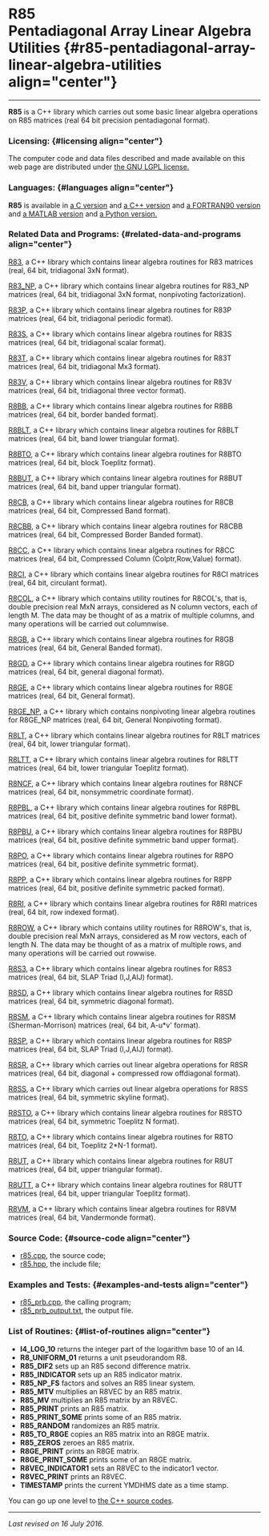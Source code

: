 R85\
Pentadiagonal Array Linear Algebra Utilities {#r85-pentadiagonal-array-linear-algebra-utilities align="center"}
============================================

------------------------------------------------------------------------

**R85** is a C++ library which carries out some basic linear algebra
operations on R85 matrices (real 64 bit precision pentadiagonal format).

### Licensing: {#licensing align="center"}

The computer code and data files described and made available on this
web page are distributed under [the GNU LGPL
license.](../../txt/gnu_lgpl.txt)

### Languages: {#languages align="center"}

**R85** is available in [a C version](../../c_src/r85/r85.md) and [a
C++ version](../../master/r85/r85.md) and [a FORTRAN90
version](../../f_src/r85/r85.md) and [a MATLAB
version](../../m_src/r85/r85.md) and [a Python
version.](../../py_src/r85/r85.md)

### Related Data and Programs: {#related-data-and-programs align="center"}

[R83](../../master/r83/r83.md), a C++ library which contains linear
algebra routines for R83 matrices (real, 64 bit, tridiagonal 3xN
format).

[R83\_NP](../../master/r83_np/r83_np.md), a C++ library which
contains linear algebra routines for R83\_NP matrices (real, 64 bit,
tridiagonal 3xN format, nonpivoting factorization).

[R83P](../../master/r83p/r83p.md), a C++ library which contains
linear algebra routines for R83P matrices (real, 64 bit, tridiagonal
periodic format).

[R83S](../../master/r83s/r83s.md), a C++ library which contains
linear algebra routines for R83S matrices (real, 64 bit, tridiagonal
scalar format).

[R83T](../../master/r83t/r83t.md), a C++ library which contains
linear algebra routines for R83T matrices (real, 64 bit, tridiagonal Mx3
format).

[R83V](../../master/r83v/r83v.md), a C++ library which contains
linear algebra routines for R83V matrices (real, 64 bit, tridiagonal
three vector format).

[R8BB](../../master/r8bb/r8bb.md), a C++ library which contains
linear algebra routines for R8BB matrices (real, 64 bit, border banded
format).

[R8BLT](../../master/r8blt/r8blt.md), a C++ library which contains
linear algebra routines for R8BLT matrices (real, 64 bit, band lower
triangular format).

[R8BTO](../../master/r8bto/r8bto.md), a C++ library which contains
linear algebra routines for R8BTO matrices (real, 64 bit, block Toeplitz
format).

[R8BUT](../../master/r8but/r8but.md), a C++ library which contains
linear algebra routines for R8BUT matrices (real, 64 bit, band upper
triangular format).

[R8CB](../../master/r8cb/r8cb.md), a C++ library which contains
linear algebra routines for R8CB matrices (real, 64 bit, Compressed Band
format).

[R8CBB](../../master/r8cbb/r8cbb.md), a C++ library which contains
linear algebra routines for R8CBB matrices (real, 64 bit, Compressed
Border Banded format).

[R8CC](../../master/r8cc/r8cc.md), a C++ library which contains
linear algebra routines for R8CC matrices (real, 64 bit, Compressed
Column (Colptr,Row,Value) format).

[R8CI](../../master/r8ci/r8ci.md), a C++ library which contains
linear algebra routines for R8CI matrices (real, 64 bit, circulant
format).

[R8COL](../../master/r8col/r8col.md), a C++ library which contains
utility routines for R8COL's, that is, double precision real MxN arrays,
considered as N column vectors, each of length M. The data may be
thought of as a matrix of multiple columns, and many operations will be
carried out columnwise.

[R8GB](../../master/r8gb/r8gb.md), a C++ library which contains
linear algebra routines for R8GB matrices (real, 64 bit, General Banded
format).

[R8GD](../../master/r8gd/r8gd.md), a C++ library which contains
linear algebra routines for R8GD matrices (real, 64 bit, general
diagonal format).

[R8GE](../../master/r8ge/r8ge.md), a C++ library which contains
linear algebra routines for R8GE matrices (real, 64 bit, General
format).

[R8GE\_NP](../../master/r8ge_np/r8ge_np.md), a C++ library which
contains nonpivoting linear algebra routines for R8GE\_NP matrices
(real, 64 bit, General Nonpivoting format).

[R8LT](../../master/r8lt/r8lt.md), a C++ library which contains
linear algebra routines for R8LT matrices (real, 64 bit, lower
triangular format).

[R8LTT](../../master/r8ltt/r8ltt.md), a C++ library which contains
linear algebra routines for R8LTT matrices (real, 64 bit, lower
triangular Toeplitz format).

[R8NCF](../../master/r8ncf/r8ncf.md), a C++ library which contains
linear algebra routines for R8NCF matrices (real, 64 bit, nonsymmetric
coordinate format).

[R8PBL](../../master/r8pbl/r8pbl.md), a C++ library which contains
linear algebra routines for R8PBL matrices (real, 64 bit, positive
definite symmetric band lower format).

[R8PBU](../../master/r8pbu/r8pbu.md), a C++ library which contains
linear algebra routines for R8PBU matrices (real, 64 bit, positive
definite symmetric band upper format).

[R8PO](../../master/r8po/r8po.md), a C++ library which contains
linear algebra routines for R8PO matrices (real, 64 bit, positive
definite symmetric format).

[R8PP](../../master/r8pp/r8pp.md), a C++ library which contains
linear algebra routines for R8PP matrices (real, 64 bit, positive
definite symmetric packed format).

[R8RI](../../master/r8ri/r8ri.md), a C++ library which contains
linear algebra routines for R8RI matrices (real, 64 bit, row indexed
format).

[R8ROW](../../master/r8row/r8row.md), a C++ library which contains
utility routines for R8ROW's, that is, double precision real MxN arrays,
considered as M row vectors, each of length N. The data may be thought
of as a matrix of multiple rows, and many operations will be carried out
rowwise.

[R8S3](../../master/r8s3/r8s3.md), a C++ library which contains
linear algebra routines for R8S3 matrices (real, 64 bit, SLAP Triad
(I,J,AIJ) format).

[R8SD](../../master/r8sd/r8sd.md), a C++ library which contains
linear algebra routines for R8SD matrices (real, 64 bit, symmetric
diagonal format).

[R8SM](../../master/r8sm/r8sm.md), a C++ library which contains
linear algebra routines for R8SM (Sherman-Morrison) matrices (real, 64
bit, A-u\*v' format).

[R8SP](../../master/r8sp/r8sp.md), a C++ library which contains
linear algebra routines for R8SP matrices (real, 64 bit, SLAP Triad
(I,J,AIJ) format).

[R8SR](../../master/r8sr/r8sr.md), a C++ library which carries out
linear algebra operations for R8SR matrices (real, 64 bit, diagonal +
compressed row offdiagonal format).

[R8SS](../../master/r8ss/r8ss.md), a C++ library which carries out
linear algebra operations for R8SS matrices (real, 64 bit, symmetric
skyline format).

[R8STO](../../master/r8sto/r8sto.md), a C++ library which contains
linear algebra routines for R8STO matrices (real, 64 bit, symmetric
Toeplitz N format).

[R8TO](../../master/r8to/r8to.md), a C++ library which contains
linear algebra routines for R8TO matrices (real, 64 bit, Toeplitz 2\*N-1
format).

[R8UT](../../master/r8ut/r8ut.md), a C++ library which contains
linear algebra routines for R8UT matrices (real, 64 bit, upper
triangular format).

[R8UTT](../../master/r8utt/r8utt.md), a C++ library which contains
linear algebra routines for R8UTT matrices (real, 64 bit, upper
triangular Toeplitz format).

[R8VM](../../master/r8vm/r8vm.md), a C++ library which contains
linear algebra routines for R8VM matrices (real, 64 bit, Vandermonde
format).

### Source Code: {#source-code align="center"}

-   [r85.cpp](r85.cpp), the source code;
-   [r85.hpp](r85.hpp), the include file;

### Examples and Tests: {#examples-and-tests align="center"}

-   [r85\_prb.cpp](r85_prb.cpp), the calling program;
-   [r85\_prb\_output.txt](r85_prb_output.txt), the output file.

### List of Routines: {#list-of-routines align="center"}

-   **I4\_LOG\_10** returns the integer part of the logarithm base 10 of
    an I4.
-   **R8\_UNIFORM\_01** returns a unit pseudorandom R8.
-   **R85\_DIF2** sets up an R85 second difference matrix.
-   **R85\_INDICATOR** sets up an R85 indicator matrix.
-   **R85\_NP\_FS** factors and solves an R85 linear system.
-   **R85\_MTV** multiplies an R8VEC by an R85 matrix.
-   **R85\_MV** multiplies an R85 matrix by an R8VEC.
-   **R85\_PRINT** prints an R85 matrix.
-   **R85\_PRINT\_SOME** prints some of an R85 matrix.
-   **R85\_RANDOM** randomizes an R85 matrix.
-   **R85\_TO\_R8GE** copies an R85 matrix into an R8GE matrix.
-   **R85\_ZEROS** zeroes an R85 matrix.
-   **R8GE\_PRINT** prints an R8GE matrix.
-   **R8GE\_PRINT\_SOME** prints some of an R8GE matrix.
-   **R8VEC\_INDICATOR1** sets an R8VEC to the indicator1 vector.
-   **R8VEC\_PRINT** prints an R8VEC.
-   **TIMESTAMP** prints the current YMDHMS date as a time stamp.

You can go up one level to [the C++ source codes](../cpp_src.md).

------------------------------------------------------------------------

*Last revised on 16 July 2016.*
